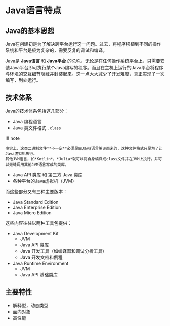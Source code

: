 # Java语言特点

## Java的基本思想

Java在创建初是为了解决跨平台运行这一问题。过去，将程序移植到不同的操作系统和平台是极为复杂的，需要反复的调试和编译。

Java是 **Java语言** 和 **Java平台** 的总称。无论是在任何操作系统平台上，只需要安装Java平台即可执行某个Java编写的程序。而且在主机上运行的Java平台将程序与环境的交互细节隐藏并封装起来。这一点大大减少了开发难度，真正实现了一次编写，到处运行。

## 技术体系

Java的技术体系包括这几部分：

- Java 编程语言
- Java 类文件格式 `.class`

!!! note

    事实上，这类二进制文件**不一定**必须是由Java语言编译而来的，这种文件格式只是为了让Java虚拟机执行。
    其他JVM语言，如*Kotlin*，*Julia*就可以将自身编译成class文件并在JVM上执行，并可以无缝调用其他JVM语言写成的类库。

- Java API 类库 和 第三方 Java 类库
- 各种平台的Java虚拟机（JVM）

而这些部分又有三种主要版本：

- Java Standard Edition
- Java Enterprise Edition
- Java Micro Edition

这些内容往往以两种工具包提供：

- Java Development Kit
  - JVM
  - Java API 类库
  - Java 开发工具（如编译器和调试分析工具）
  - Java 开发文档和例程
- Java Runtime Environment
  - JVM
  - Java API 基础类库

## 主要特性

- 解释型，动态类型
- 面向对象
- 高性能

